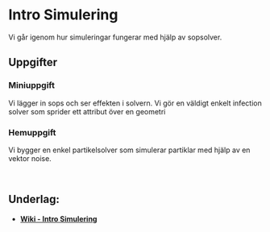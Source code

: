 # Intro Simulering

Vi går igenom hur simuleringar fungerar med hjälp av sopsolver. 

## Uppgifter


### Miniuppgift

Vi lägger in sops och ser effekten i solvern. Vi gör en väldigt enkelt infection solver som 
sprider ett attribut över en geometri

### Hemuppgift

Vi bygger en enkel partikelsolver som simulerar partiklar med hjälp av en vektor noise.



&nbsp;

## Underlag:
- [**Wiki - Intro Simulering**](https://github.com/Studio-Konkret/Technical-Direction/wiki/Intro-Simulering)
